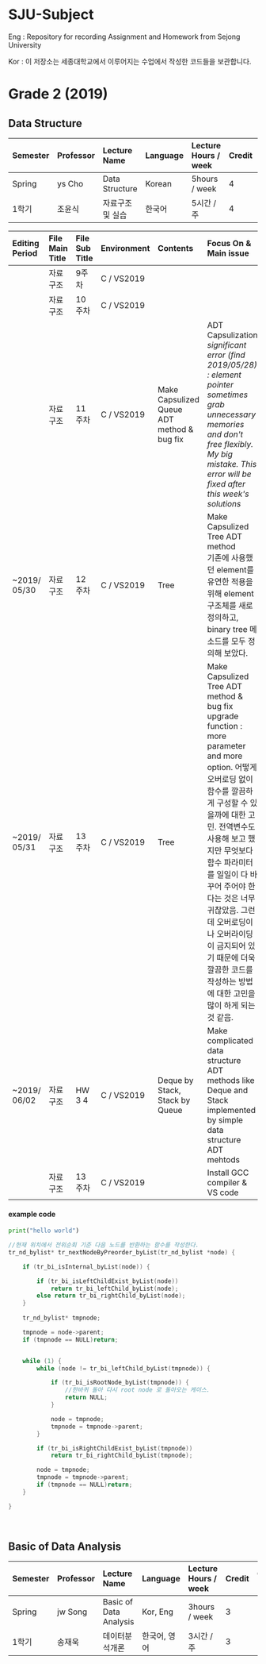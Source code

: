 # SJU-Subject <br>
Eng : Repository for recording Assignment and Homework from Sejong University <br>

Kor : 이 저장소는 세종대학교에서 이루어지는 수업에서 작성한 코드들을 보관합니다.


<h1>Grade 2 (2019)</h1>

<h2>Data Structure</h2>

| Semester | Professor | Lecture Name | Language | Lecture Hours / week | Credit | GradePoint (A~D,F) |
|:--------|:--------|:--------|:--------|:---------|:---------|:---------|
| Spring | ys Cho | Data Structure  | Korean | 5hours / week | 4 | A+ (4.5) |
| 1학기 | 조윤식 | 자료구조 및 실습  | 한국어 | 5시간 / 주 | 4 | A+ (4.5)|



| Editing Period | File Main Title | File Sub Title | Environment | Contents | Focus On & Main issue |
|:--------|:--------|:--------|:--------|:---------|:---------|
|| 자료구조 | 9주차 |  C / VS2019 | | |
|| 자료구조 | 10주차 |  C / VS2019 | | |
|| 자료구조 | 11주차 |  C / VS2019 | Make Capsulized Queue ADT method & bug fix | ADT Capsulization <br> *significant error (find 2019/05/28) : element pointer sometimes grab unnecessary memories and don't free flexibly. My big mistake. This error will be fixed after this week's solutions* |
|~2019/<br>05/30| 자료구조 | 12주차 |  C / VS2019 | Tree | Make Capsulized Tree ADT method <br> 기존에 사용했던 element를 유연한 적용을 위해 element 구조체를 새로 정의하고, binary tree 메소드를 모두 정의해 보았다. |
|~2019/<br>05/31| 자료구조 | 13주차 |  C / VS2019 | Tree | Make Capsulized Tree ADT method & bug fix <br> upgrade function : more parameter and more option. 어떻게 오버로딩 없이 함수를 깔끔하게 구성할 수 있을까에 대한 고민. 전역변수도 사용해 보고 했지만 무엇보다 함수 파라미터를 일일이 다 바꾸어 주어야 한다는 것은 너무 귀찮았음. 그런데 오버로딩이나 오버라이딩이 금지되어 있기 때문에 더욱 깔끔한 코드를 작성하는 방법에 대한 고민을 많이 하게 되는 것 같음. |
|~2019/<br>06/02| 자료구조 | HW 3 4 | C / VS2019 | Deque by Stack, Stack by Queue | Make complicated data structure ADT methods like Deque and Stack implemented by simple data structure ADT mehtods |
|| 자료구조 | 13주차 |  C / VS2019 | | Install GCC compiler & VS code|


<h4>example code</h4>

```python
print("hello world")
```

```C
//현재 위치에서 전위순회 기준 다음 노드를 반환하는 함수를 작성한다.
tr_nd_bylist* tr_nextNodeByPreorder_byList(tr_nd_bylist *node) {

	if (tr_bi_isInternal_byList(node)) {

		if (tr_bi_isLeftChildExist_byList(node))
			return tr_bi_leftChild_byList(node);
		else return tr_bi_rightChild_byList(node);
	}	
	
	tr_nd_bylist* tmpnode;

	tmpnode = node->parent;
	if (tmpnode == NULL)return;


	while (1) {
		while (node != tr_bi_leftChild_byList(tmpnode)) {

			if (tr_bi_isRootNode_byList(tmpnode)) {
				//한바퀴 돌아 다시 root node 로 돌아오는 케이스.
				return NULL;
			}

			node = tmpnode;
			tmpnode = tmpnode->parent;
		}

		if (tr_bi_isRightChildExist_byList(tmpnode))
			return tr_bi_rightChild_byList(tmpnode);

		node = tmpnode;
		tmpnode = tmpnode->parent;
		if (tmpnode == NULL)return;
	}

}
```


<br>
<h2>Basic of Data Analysis</h2>

| Semester | Professor | Lecture Name | Language | Lecture Hours / week | Credit | GradePoint (A~D,F) |
|:--------|:--------|:--------|:--------|:---------|:---------|:---------|
| Spring | jw Song | Basic of <br>Data Analysis  | Kor, Eng | 3hours / week | 3 |B+ (3.5)|
| 1학기 | 송재욱 | 데이터분석개론  | 한국어, 영어 | 3시간 / 주 | 3 |B+ (3.5)|


